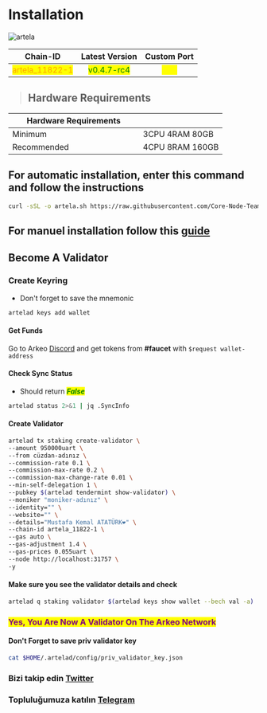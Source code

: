 # Installation
![artela](https://github.com/molla202/Artela/assets/91562185/a7922117-442e-4bbf-b56a-1d11e09670f7)

<table data-full-width="false"><thead><tr><th align="center">Chain-ID</th><th align="center">Latest Version</th><th align="center">Custom Port</th></tr></thead><tbody><tr><td align="center"><mark style="color:orange;">artela_11822-1</mark></td><td align="center"><mark style="color:green;">v0.4.7-rc4</mark></td><td align="center"><mark style="color:yellow;">317</mark></td></tr></tbody></table>


> ## Hardware Requirements
<table data-header-hidden data-full-width="false"><thead><tr><th width="247">Hardware Requirements</th><th></th></tr></thead><tbody><tr><td>Minimum</td><td>3CPU 4RAM 80GB</td></tr><tr><td>Recommended</td><td>4CPU 8RAM 160GB</td></tr></tbody></table>

## For automatic installation, enter this command and follow the instructions
```bash
curl -sSL -o artela.sh https://raw.githubusercontent.com/Core-Node-Team/scripts/main/artela/install.sh && chmod +x arkeo.sh && bash ./artela.sh && source $HOME/.bash_profile && rm artela.sh
```
## For manuel installation follow this [guide](manuel-install.md)

## Become A Validator

### Create Keyring

* Don't forget to save the mnemonic

```bash
artelad keys add wallet
```
#### Get Funds

Go to Arkeo [Discord](https://discord.gg/TzmnmuCU) and get tokens from **#faucet** with `$request wallet-address`

#### Check Sync Status

* Should return _<mark style="color:green;">**False**</mark>_

```bash
artelad status 2>&1 | jq .SyncInfo
```

#### Create Validator

```bash
artelad tx staking create-validator \
--amount 950000uart \
--from cüzdan-adınız \
--commission-rate 0.1 \
--commission-max-rate 0.2 \
--commission-max-change-rate 0.01 \
--min-self-delegation 1 \
--pubkey $(artelad tendermint show-validator) \
--moniker "moniker-adınız" \
--identity="" \
--website="" \
--details="Mustafa Kemal ATATÜRK❤️" \
--chain-id artela_11822-1 \
--gas auto \
--gas-adjustment 1.4 \
--gas-prices 0.055uart \
--node http://localhost:31757 \
-y
```

#### Make sure you see the validator details and check

```bash
artelad q staking validator $(artelad keys show wallet --bech val -a)
```

### <mark style="color:purple;">Yes, You Are Now A Validator On The Arkeo Network</mark>

#### Don't Forget to save priv validator key

```bash
cat $HOME/.artelad/config/priv_validator_key.json
```
### Bizi takip edin [Twitter](https://twitter.com/corenodeHQ)
### Topluluğumuza katılın [Telegram](https://t.me/corenodechat)
